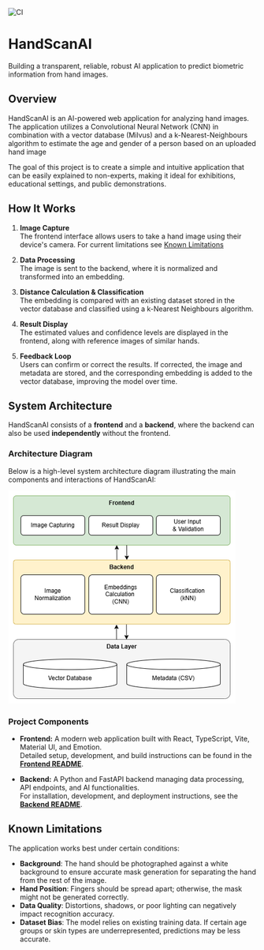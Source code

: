 ![CI](https://github.com/ZDDduesseldorf/HandScanAI/actions/workflows/ci.yml/badge.svg?branch=main)

# HandScanAI

Building a transparent, reliable, robust AI application to predict biometric information from hand images.

## Overview

HandScanAI is an AI-powered web application for analyzing hand images. The application utilizes a Convolutional Neural Network (CNN) in combination with a vector database (Milvus) and a k-Nearest-Neighbours algorithm to estimate the age and gender of a person based on an uploaded hand image

The goal of this project is to create a simple and intuitive application that can be easily explained to non-experts, making it ideal for exhibitions, educational settings, and public demonstrations.

## How It Works

1. **Image Capture**  
   The frontend interface allows users to take a hand image using their device's camera. For current limitations see [Known Limitations](#known-limitations)


2. **Data Processing**  
   The image is sent to the backend, where it is normalized and transformed into an embedding.

3. **Distance Calculation & Classification**  
   The embedding is compared with an existing dataset stored in the vector database and classified using a k-Nearest Neighbours algorithm. 

4. **Result Display**  
   The estimated values and confidence levels are displayed in the frontend, along with reference images of similar hands.

5. **Feedback Loop**  
   Users can confirm or correct the results. If corrected, the image and metadata are stored, and the corresponding embedding is added to the vector database, improving the model over time.

## System Architecture

HandScanAI consists of a **frontend** and a **backend**, where the backend can also be used **independently** without the frontend.  

### **Architecture Diagram**
Below is a high-level system architecture diagram illustrating the main components and interactions of HandScanAI:

![HandScanAI Architecture](readme_data/HandScanAIArchitecture.png)

### Project Components

- **Frontend:** A modern web application built with React, TypeScript, Vite, Material UI, and Emotion.  
  Detailed setup, development, and build instructions can be found in the **[Frontend README](frontend/README.md)**.

- **Backend:** A Python and FastAPI backend managing data processing, API endpoints, and AI functionalities.  
  For installation, development, and deployment instructions, see the **[Backend README](backend/README.md)**.


## Known Limitations

The application works best under certain conditions:

- **Background**: The hand should be photographed against a white background to ensure accurate mask generation for separating the hand from the rest of the image.
- **Hand Position**: Fingers should be spread apart; otherwise, the mask might not be generated correctly.
- **Data Quality**: Distortions, shadows, or poor lighting can negatively impact recognition accuracy.
- **Dataset Bias**: The model relies on existing training data. If certain age groups or skin types are underrepresented, predictions may be less accurate.

